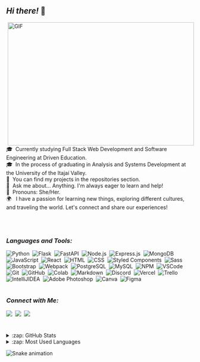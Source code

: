 ## *Hi there!* 👋 

<img align="right" alt="GIF" src="https://dev-to-uploads.s3.amazonaws.com/i/d4tvukbt5mra37cvwklk.gif?raw=true" width="500" height="330" />

<br>
<br>

🎓 &nbsp;Currently studying Full Stack Web Development and Software Engineering at Driven Education.\
🎓 &nbsp;In the process of graduating in Analysis and Systems Development at the University of the Itajaí Valley.\
🌟 &nbsp;You can find my projects in the repositories section.\
💬 &nbsp;Ask me about... Anything. I'm always eager to learn and help!\
🌈 &nbsp;Pronouns: She/Her.\
🌍 &nbsp; I have a passion for learning new things, exploring different cultures, and traveling the world. Let's connect and share our experiences!

<br>
<br>
  
### *Languages and Tools:*  

  ![Python](https://img.shields.io/badge/-Python-05122A?style=flat&logo=python)&nbsp;
  ![Flask](https://img.shields.io/badge/-Flask-05122A?style=flat&logo=flask)&nbsp;
  ![FastAPI](https://img.shields.io/badge/-FastAPI-05122A?&style=flat&logo=FastAPI)&nbsp;
  ![Node.js](https://img.shields.io/badge/-Node.js-05122A?style=flat&logo=node.js)&nbsp;
  ![Express.js](https://img.shields.io/badge/Express.js-05122A?style=flat&logo=express&logoColor=white)&nbsp;
  ![MongoDB](https://img.shields.io/badge/MongoDB-05122A?style=flat&logo=mongodb&logoColor=white)&nbsp;
  ![JavaScript](https://img.shields.io/badge/-JavaScript-05122A?style=flat&logo=javascript)&nbsp;
  ![React](https://img.shields.io/badge/-React-05122A?style=flat&logo=react)&nbsp;
  ![HTML](https://img.shields.io/badge/-HTML-05122A?style=flat&logo=HTML5)&nbsp;
  ![CSS](https://img.shields.io/badge/-CSS-05122A?style=flat&logo=CSS3&logoColor=1572B6)&nbsp;
  ![Styled Components](https://img.shields.io/badge/Styled--Components-05122A?style=flat&logo=styled-components)&nbsp;
  ![Sass](https://img.shields.io/badge/-Sass-05122A?style=flat&logo=Sass)&nbsp;
  ![Bootstrap](https://img.shields.io/badge/-Bootstrap-05122A?style=flat&logo=bootstrap&logoColor=563D7C)&nbsp;
  ![Webpack](https://img.shields.io/badge/-Webpack-05122A?style=flat&logo=Webpack)&nbsp;
  ![PostgreSQL](https://img.shields.io/badge/-PostgreSQL-05122A?style=flat&logo=postgresql)&nbsp;
  ![MySQL](https://img.shields.io/badge/-MySQL-05122A?style=flat&logo=mysql&logoColor=white)&nbsp;
  ![NPM](https://img.shields.io/badge/npm-05122A?style=flat&logo=npm&logoColor=white)&nbsp;
  ![VSCode](https://img.shields.io/badge/VSCode-05122A?style=flat&logo=visual%20studio%20code&logoColor=blue)&nbsp;
  ![Git](https://img.shields.io/badge/-Git-05122A?style=flat&logo=git)&nbsp;
  ![GitHub](https://img.shields.io/badge/-GitHub-05122A?style=flat&logo=github)&nbsp;
  ![Colab](https://img.shields.io/badge/Colab-05122A?style=flat&logo=googlecolab)&nbsp;
  ![Markdown](https://img.shields.io/badge/-Markdown-05122A?style=flat&logo=markdown)&nbsp;
  ![Discord](https://img.shields.io/badge/-Discord-05122A?style=flat&logo=Discord)&nbsp;
  ![Vercel](https://img.shields.io/badge/-Vercel-05122A?style=flat&logo=vercel)&nbsp;
  ![Trello](https://img.shields.io/badge/Trello-05122A?style=flat&logo=trello&logoColor=blue)&nbsp;
  ![IntelliJIDEA](https://img.shields.io/badge/IntelliJ_IDEA-05122A?style=flat&logo=intellij-idea&logoColor=pink)&nbsp;
  ![Adobe Photoshop](https://img.shields.io/badge/-Adobe%20Photoshop-05122A?style=flat&logo=Adobe%20Photoshop)&nbsp;
  ![Canva](https://img.shields.io/badge/-Canva-05122A?&style=flat&logo=Canva)&nbsp;
  ![Figma](https://img.shields.io/badge/-Figma-05122A?&style=flat&logo=figma)&nbsp;

  #
  
### *Connect with Me:*

<div> 
  <a href="https://www.linkedin.com/in/natividadesusana/"><img src="https://img.shields.io/badge/-LinkedIn-%230077B5?style=flat-square&logo=linkedin&logoColor=white" target="_blank"></a>&nbsp;
  <a href = "mailto:susanajdsn@gmail.com"><img src="https://img.shields.io/badge/-Gmail-%23333?style=flat-square&logo=gmail&logoColor=white" target="_blank"></a>&nbsp;
  <a href="https://instagram.com/natividadesusana" target="_blank"><img src="https://img.shields.io/badge/-Instagram-%23E4405F?style=flat-square&logo=instagram&logoColor=white" target="_blank"></a>&nbsp;
  
 #

<details>
  <summary>:zap: GitHub Stats</summary>

  <img height="172em" alt="Susana's GitHub Stats" src="https://github-readme-stats.vercel.app/api?username=natividadesusana&count_private=true&show_icons=true&theme=rose_pine&bg_color"/>

</details>

<details>
  <summary>:zap: Most Used Languages</summary>

<img height="172em" alt="Susana's GitHub Top Languages" src="https://github-readme-stats.vercel.app/api/top-langs/?username=natividadesusana&layout=compact&langs_count=10&theme=rose_pine&bg_color&hide=python"/>

</details>

   ![Snake animation](https://github.com/natividadesusana/natividadesusana/blob/output/github-contribution-grid-snake.svg)
  
</div>
